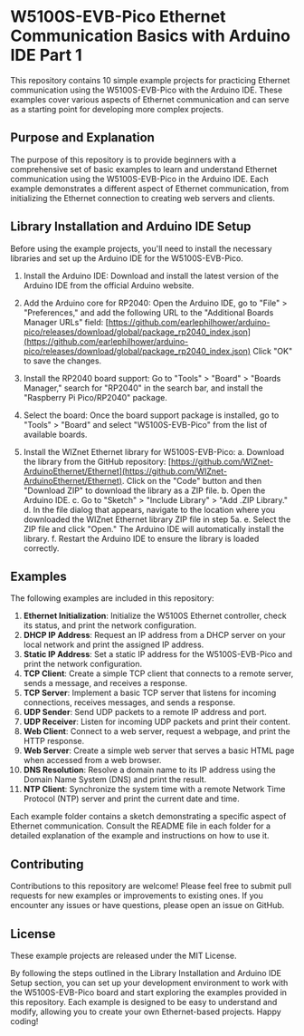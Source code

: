 # W5100S-EVB-Pico Ethernet Communication Basics with Arduino IDE Part 1

This repository contains 10 simple example projects for practicing Ethernet communication using the W5100S-EVB-Pico with the Arduino IDE. These examples cover various aspects of Ethernet communication and can serve as a starting point for developing more complex projects.

## Purpose and Explanation

The purpose of this repository is to provide beginners with a comprehensive set of basic examples to learn and understand Ethernet communication using the W5100S-EVB-Pico in the Arduino IDE. Each example demonstrates a different aspect of Ethernet communication, from initializing the Ethernet connection to creating web servers and clients.

## Library Installation and Arduino IDE Setup

Before using the example projects, you'll need to install the necessary libraries and set up the Arduino IDE for the W5100S-EVB-Pico.

1.  Install the Arduino IDE: Download and install the latest version of the Arduino IDE from the official Arduino website.
    
2.  Add the Arduino core for RP2040: Open the Arduino IDE, go to "File" > "Preferences," and add the following URL to the "Additional Boards Manager URLs" field: [https://github.com/earlephilhower/arduino-pico/releases/download/global/package_rp2040_index.json](https://github.com/earlephilhower/arduino-pico/releases/download/global/package_rp2040_index.json) Click "OK" to save the changes.
    
3.  Install the RP2040 board support: Go to "Tools" > "Board" > "Boards Manager," search for "RP2040" in the search bar, and install the "Raspberry Pi Pico/RP2040" package.
    
4.  Select the board: Once the board support package is installed, go to "Tools" > "Board" and select "W5100S-EVB-Pico" from the list of available boards.
    
5.  Install the WIZnet Ethernet library for W5100S-EVB-Pico: a. Download the library from the GitHub repository: [https://github.com/WIZnet-ArduinoEthernet/Ethernet](https://github.com/WIZnet-ArduinoEthernet/Ethernet). Click on the "Code" button and then "Download ZIP" to download the library as a ZIP file. b. Open the Arduino IDE. c. Go to "Sketch" > "Include Library" > "Add .ZIP Library." d. In the file dialog that appears, navigate to the location where you downloaded the WIZnet Ethernet library ZIP file in step 5a. e. Select the ZIP file and click "Open." The Arduino IDE will automatically install the library. f. Restart the Arduino IDE to ensure the library is loaded correctly.
    

## Examples

The following examples are included in this repository:

1.  **Ethernet Initialization**: Initialize the W5100S Ethernet controller, check its status, and print the network configuration.
2.  **DHCP IP Address**: Request an IP address from a DHCP server on your local network and print the assigned IP address.
3.  **Static IP Address**: Set a static IP address for the W5100S-EVB-Pico and print the network configuration.
4.  **TCP Client**: Create a simple TCP client that connects to a remote server, sends a message, and receives a response.
5.  **TCP Server**: Implement a basic TCP server that listens for incoming connections, receives messages, and sends a response.
6.  **UDP Sender**: Send UDP packets to a remote IP address and port.
7.  **UDP Receiver**: Listen for incoming UDP packets and print their content.
8.  **Web Client**: Connect to a web server, request a webpage, and print the HTTP response.
9.  **Web Server**: Create a simple web server that serves a basic HTML page when accessed from a web browser.
10.  **DNS Resolution**: Resolve a domain name to its IP address using the Domain Name System (DNS) and print the result.
11.  **NTP Client**: Synchronize the system time with a remote Network Time Protocol (NTP) server and print the current date and time.

Each example folder contains a sketch demonstrating a specific aspect of Ethernet communication. Consult the README file in each folder for a detailed explanation of the example and instructions on how to use it.

## Contributing

Contributions to this repository are welcome! Please feel free to submit pull requests for new examples or improvements to existing ones. If you encounter any issues or have questions, please open an issue on GitHub.

## License

These example projects are released under the MIT License.

By following the steps outlined in the Library Installation and Arduino IDE Setup section, you can set up your development environment to work with the W5100S-EVB-Pico board and start exploring the examples provided in this repository. Each example is designed to be easy to understand and modify, allowing you to create your own Ethernet-based projects. Happy coding!